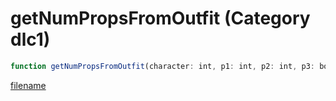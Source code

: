 # getNumPropsFromOutfit (Category dlc1)

```js
function getNumPropsFromOutfit(character: int, p1: int, p2: int, p3: boolean, p4: int, componentId: int): int
```

[filename](getNumPropsFromOutfit_m.md ':include')